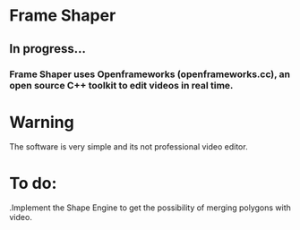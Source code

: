 # Frame Shaper

## In progress...

### Frame Shaper uses Openframeworks (openframeworks.cc), an open source C++ toolkit to edit videos in real time. 

# Warning
The software is very simple and its not professional video editor. 

# To do:
.Implement the Shape Engine to get the possibility of merging polygons with video.
